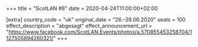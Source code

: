 +++
title = "ScotLAN #8"
date = 2020-04-24T11:00:00+02:00

[extra]
country_code = "uk"
original_date = "26.–28.06.2020"
seats = 100
effect_description = "abgesagt"
effect_announcement_url = "https://www.facebook.com/ScotLAN.Events/photos/a.570855453258704/1127505894260321/"
+++
